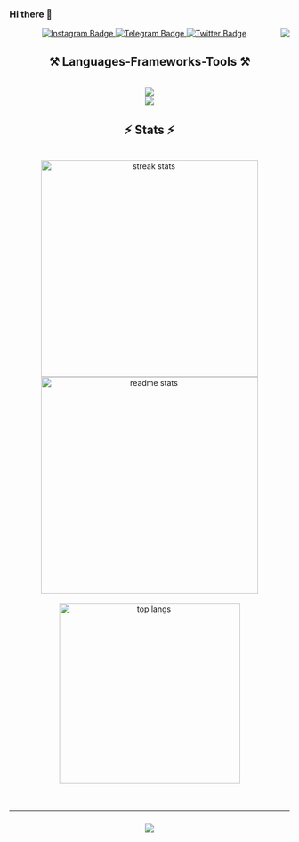 ### Hi there 👋
<img   align="right" src="https://visitor-badge.laobi.icu/badge?page_id=tursunboev.tursunboev.issue.1" />

<!--
**tursunboev/tursunboev** is a ✨ _special_ ✨ repository because its `README.md` (this file) appears on your GitHub profile.

Here are some ideas to get you started:

- 🔭 I’m currently working on ...
- 🌱 I’m currently learning ...
- 👯 I’m looking to collaborate on ...
- 🤔 I’m looking for help with ...
- 💬 Ask me about ...
- 📫 How to reach me: ...
- 😄 Pronouns: ...
- ⚡ Fun fact: ...
-->

<div id="header" align="center">
<div id="badges">
  <a href="https://www.instagram.com/tursunboev_0227/">
    <img src="https://img.shields.io/badge/Instagram-purple?style=for-the-badge&logo=instagram&logoColor=white" alt="Instagram Badge"/>
  </a> 
  <a href="https://t.me/hayotilla_tursunbaev">
    <img src="https://img.shields.io/badge/Telegram-blue?style=for-the-badge&logo=telegram&logoColor=white" alt="Telegram Badge"/>
  </a>
  <a href="https://www.linkedin.com/in/tursunboyev?utm_source=share&utm_campaign=share_via&utm_content=profile&utm_medium=android_app">
    <img src="https://img.shields.io/badge/LinkedIn-blue?style=for-the-badge&logo=linkedin&logoColor=white" alt="Twitter Badge"/>
  </a>
</div>
</div>
</div>
  <h2 align="center">⚒ Languages-Frameworks-Tools ⚒</h2>
<br/>
<div align="center">
    <img src="https://skillicons.dev/icons?i=git,github,postgresql,python,cpp,c" /><br>
    <img src="https://skillicons.dev/icons?i=vscode,linkedin,mysql,cs,visualstudio,mongodb" /><br>
</div>
</div>
</div>
<h2 align="center">⚡️ Stats ⚡️</h2>
<br>
<div align=center>
  <img width=390 src="https://streak-stats.demolab.com/?user=tursunboev&count_private=true&theme=react&border_radius=10" alt="streak stats"/>
  <img width=390 src="https://github-readme-stats.vercel.app/api?username=tursunboev&count_private=true&show_icons=true&theme=react&rank_icon=github&border_radius=10" alt="readme stats" />
  
  <br/>
 <br/>
  <img width=325 align="center" src="https://github-readme-stats.vercel.app/api/top-langs/?username=tursunboev&hide=HTML&langs_count=8&layout=compact&theme=react&border_radius=10&size_weight=0.5&count_weight=0.5&exclude_repo=github-readme-stats" alt="top langs" />
</div>
  
</div>
<br/><br/>
<hr/>

<h3 align="center">
    <img src="https://readme-typing-svg.herokuapp.com/?font=Righteous&size=25&center=true&vCenter=true&width=500&height=70&duration=4000&lines=Thanks+for+visiting!+✌️;+Shoot+me+a+message;+on+telegram+,+instagram+and+linkedin!;I'm+always+down+to+collab+!">
</h3>

<br/>
<br/>

